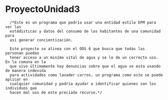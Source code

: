 # ProyectoUnidad3

      /*Este es un programa que podría usar una entidad estilo EPM para ver las 
      estádisticas y datos del consumo de los habitantes de una comunidad para 
      así generar concientización. 
      
      Este proyecto se alinea con el ODS 6 que busca que todas las personan puedan 
      tener acceso a un minímo vital de agua y se le de un correcto uso. En la comuna en la 
      que vivo últimamente hay denuncias sobre que el agua se esta usando de manera indevida
      para actividades como lavader carros, un programa como este se puede aplicar en 
      cualquier comunidad y podría ayudar a identificar quienes son los individuos que 
      hacen mal uso de este preciado recurso.*/